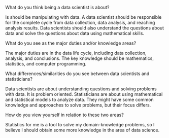 What do you think being a data scientist is about?  

Is should be manipulating with data. A data scientist should be responsible for the complete cycle from data collection, data analysis, and reaching analysis results. Data scientists should also understand the questions about data and solve the questions about data using mathematical skills.

What do you see as the major duties and/or knowledge areas?  

The major duties are in the data life cycle, including data collection, analysis, and conclusions. The key knowledge should be mathematics, statistics, and computer programming.

What differences/similarities do you see between data scientists and statisticians?  

Data scientists are about understanding questions and solving problems with data. It is problem oriented.
Statisticians are about using mathematical and statistical models to analyze data.
They might have some common knowledge and approaches to solve problems, but their focus differs.

How do you view yourself in relation to these two areas?

Statistics for me is a tool to solve my domain-knowledge problems, so I believe I should obtain some more knowledge in the area of data science.
